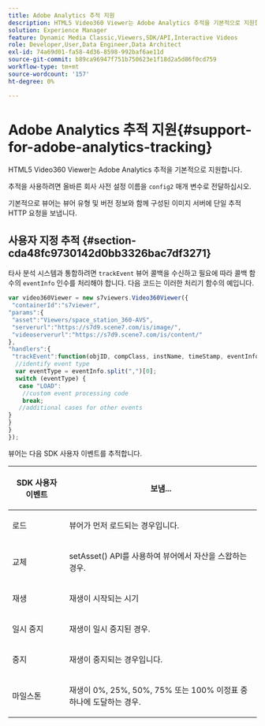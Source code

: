 ```yaml
---
title: Adobe Analytics 추적 지원
description: HTML5 Video360 Viewer는 Adobe Analytics 추적을 기본적으로 지원합니다.
solution: Experience Manager
feature: Dynamic Media Classic,Viewers,SDK/API,Interactive Videos
role: Developer,User,Data Engineer,Data Architect
exl-id: 74a69d01-fa58-4d36-8598-992baf6ae11d
source-git-commit: b89ca96947f751b750623e1f18d2a5d86f0cd759
workflow-type: tm+mt
source-wordcount: '157'
ht-degree: 0%

---
```


# Adobe Analytics 추적 지원{#support-for-adobe-analytics-tracking}

HTML5 Video360 Viewer는 Adobe Analytics 추적을 기본적으로 지원합니다.

추적을 사용하려면 올바른 회사 사전 설정 이름을 `config2` 매개 변수로 전달하십시오.

기본적으로 뷰어는 뷰어 유형 및 버전 정보와 함께 구성된 이미지 서버에 단일 추적 HTTP 요청을 보냅니다.

## 사용자 지정 추적 {#section-cda48fc9730142d0bb3326bac7df3271}

타사 분석 시스템과 통합하려면 `trackEvent` 뷰어 콜백을 수신하고 필요에 따라 콜백 함수의 `eventInfo` 인수를 처리해야 합니다. 다음 코드는 이러한 처리기 함수의 예입니다.

```javascript {.line-numbers}
var video360Viewer = new s7viewers.Video360Viewer({ 
 "containerId":"s7viewer", 
"params":{ 
 "asset":"Viewers/space_station_360-AVS", 
 "serverurl":"https://s7d9.scene7.com/is/image/", 
 "videoserverurl":"https://s7d9.scene7.com/is/content/" 
}, 
"handlers":{ 
 "trackEvent":function(objID, compClass, instName, timeStamp, eventInfo) { 
  //identify event type 
  var eventType = eventInfo.split(",")[0]; 
  switch (eventType) { 
   case "LOAD": 
    //custom event processing code 
    break; 
   //additional cases for other events 
} 
} 
} 
});
```

뷰어는 다음 SDK 사용자 이벤트를 추적합니다.

<table id="table_5D090E6614974D968E1A93B5727D859C"> 
 <thead> 
  <tr> 
   <th colname="col1" class="entry"> <p>SDK 사용자 이벤트 </p> </th> 
   <th colname="col2" class="entry"> <p>보냄... </p> </th> 
  </tr> 
 </thead>
 <tbody> 
  <tr> 
   <td colname="col1"> <p> <span class="codeph"> </span> 로드 </p> </td> 
   <td colname="col2"> <p>뷰어가 먼저 로드되는 경우입니다. </p> </td> 
  </tr> 
  <tr> 
   <td colname="col1"> <p> <span class="codeph"> 교체 </span> </p> </td> 
   <td colname="col2"> <p><span class="codeph"> setAsset() </span> API를 사용하여 뷰어에서 자산을 스왑하는 경우. </p> </td> 
  </tr> 
  <tr> 
   <td colname="col1"> <p> <span class="codeph"> 재생 </span> </p> </td> 
   <td colname="col2"> <p>재생이 시작되는 시기 </p> </td> 
  </tr> 
  <tr> 
   <td colname="col1"> <p> <span class="codeph"> 일시 중지 </span> </p> </td> 
   <td colname="col2"> <p>재생이 일시 중지된 경우. </p> </td> 
  </tr> 
  <tr> 
   <td colname="col1"> <p> <span class="codeph"> </span> 중지 </p> </td> 
   <td colname="col2"> <p>재생이 중지되는 경우입니다. </p> </td> 
  </tr> 
  <tr> 
   <td colname="col1"> <p> <span class="codeph"> 마일스톤 </span> </p> </td> 
   <td colname="col2"> <p>재생이 0%, 25%, 50%, 75% 또는 100% 이정표 중 하나에 도달하는 경우. </p> </td> 
  </tr> 
 </tbody> 
</table>
